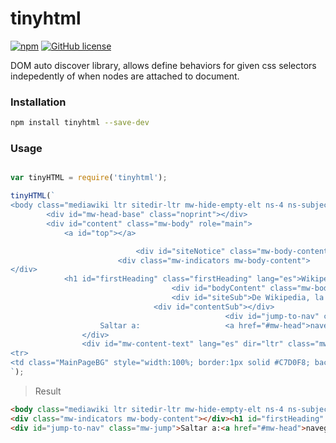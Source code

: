 
# tinyhtml

[![npm](https://img.shields.io/npm/v/tinyhtml.svg?maxAge=2592000)](https://www.npmjs.com/package/tinyhtml) [![GitHub license](https://img.shields.io/badge/license-MIT-blue.svg)](https://raw.githubusercontent.com/kiltjs/nitro/master/LICENSE)

DOM auto discover library, allows define behaviors for given css selectors indepedently of when nodes are attached to document.

### Installation

``` sh
npm install tinyhtml --save-dev
```

### Usage

``` js

var tinyHTML = require('tinyhtml');

tinyHTML(`
<body class="mediawiki ltr sitedir-ltr mw-hide-empty-elt ns-4 ns-subject page-Wikipedia_Portada rootpage-Wikipedia_Portada skin-vector action-view">		<div id="mw-page-base" class="noprint"></div>
		<div id="mw-head-base" class="noprint"></div>
		<div id="content" class="mw-body" role="main">
			<a id="top"></a>

							<div id="siteNotice" class="mw-body-content"><!-- CentralNotice --></div>
						<div class="mw-indicators mw-body-content">
</div>
			<h1 id="firstHeading" class="firstHeading" lang="es">Wikipedia:Portada</h1>
									<div id="bodyContent" class="mw-body-content">
									<div id="siteSub">De Wikipedia, la enciclopedia libre</div>
								<div id="contentSub"></div>
												<div id="jump-to-nav" class="mw-jump">
					Saltar a:					<a href="#mw-head">navegación</a>, 					<a href="#p-search">búsqueda</a>
				</div>
				<div id="mw-content-text" lang="es" dir="ltr" class="mw-content-ltr"><table style="margin:4px 0 0 0; width:100%; background:none">
<tr>
<td class="MainPageBG" style="width:100%; border:1px solid #C7D0F8; background:#F2F5FD; vertical-align:top; color:#000; -moz-border-radius:4px; -webkit-border-radius: 4px; border-radius: 4px;">
`);
```

> Result

``` html
<body class="mediawiki ltr sitedir-ltr mw-hide-empty-elt ns-4 ns-subject page-Wikipedia_Portada rootpage-Wikipedia_Portada skin-vector action-view"><div id="mw-page-base" class="noprint"></div><div id="mw-head-base" class="noprint"></div><div id="content" class="mw-body" role="main"><a id="top"></a><div id="siteNotice" class="mw-body-content"></div>
<div class="mw-indicators mw-body-content"></div><h1 id="firstHeading" class="firstHeading" lang="es">Wikipedia:Portada</h1><div id="bodyContent" class="mw-body-content"><div id="siteSub">De Wikipedia, la enciclopedia libre</div><div id="contentSub"></div>
<div id="jump-to-nav" class="mw-jump">Saltar a:<a href="#mw-head">navegación</a>,<a href="#p-search">búsqueda</a></div><div id="mw-content-text" lang="es" dir="ltr" class="mw-content-ltr"><table style="margin:4px 0 0 0; width:100%; background:none"><tr><td class="MainPageBG" style="width:100%; border:1px solid #C7D0F8; background:#F2F5FD; vertical-align:top; color:#000; -moz-border-radius:4px; -webkit-border-radius: 4px; border-radius: 4px;">
```

